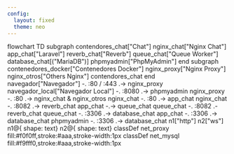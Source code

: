 ```yaml
---
config:
  layout: fixed
  theme: neo
---
```

flowchart TD
 subgraph contendores_chat["Chat"]
        nginx_chat["Nginx Chat"]
        app_chat["Laravel"]
        reverb_chat["Reverb"]
        queue_chat["Queue Worker"]
        database_chat[("MariaDB")]
        phpmyadmin["PhpMyAdmin"]
  end
 subgraph contenedores_docker["Contenedores Docker"]
        nginx_proxy["Nginx Proxy"]
        nginx_otros["Others Nginx"]
        contendores_chat
  end
    navegador["Navegador"] -. :80 / :443 .-> nginx_proxy
    navegador_local["Navegador Local"] -. :8080 .-> phpmyadmin
    nginx_proxy -. :80 .-> nginx_chat & nginx_otros
    nginx_chat -. :80 .-> app_chat
    nginx_chat -. :8082 .-> reverb_chat
    app_chat -.-> queue_chat
    queue_chat -. :8082 .- reverb_chat
    queue_chat -. :3306 .-> database_chat
    app_chat -. :3306 .-> database_chat
    phpmyadmin -. :3306 .-> database_chat
    n1["http"]
    n2["ws"]
    n1@{ shape: text}
    n2@{ shape: text}
    classDef net_proxy fill:#f0f0ff,stroke:#aaa,stroke-width:1px
    classDef net_mysql fill:#f9fff0,stroke:#aaa,stroke-width:1px